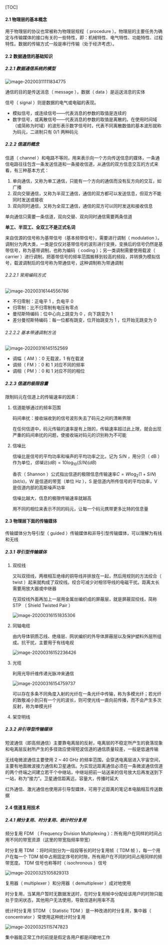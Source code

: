 [TOC]

#### 2.1 物理层的基本概念

用于物理层的协议也常被称为物理层规程（ procedure ）。物理层的主要任务为确定与传输媒体的接口有关的一些特性，即：机械特性、电气特性、功能特性、过程特性。数据的传输方式一般是串行传输（处于经济考虑）。

#### 2.2 数据通信的基础知识

##### 2.2.1 数据通信系统的模型

![image-20200311111834775](/media/chenghaopeng/个人/大学/大二下/互联网计算/笔记/img/image-20200311111834775.png)

通信的目的是传送消息（ message ），数据（ data ）是运送消息的实体

信号（ signal ）则是数据的电气或电磁的表现。

- 模拟信号，或连续信号——代表消息的参数的取值是连续的
- 数字信号，或离散信号——代表消息的参数的取值是离散的。在使用时间域（或简称为时域）的波形表示数字信号时，代表不同离散数值的基本波形就称为码元，二进制只有 0/1 两种码元

##### 2.2.2 信道的概念

信道（ channel ）和电路不等同，用来表示向一个方向传送信息的媒体，一条通信电路往往包含一条发送信道和一条接收信道，从通信的双方信息交互的方式来看，有三种基本方式：

1. 单向通信，又称为单工通信，只能有一个方向的通信而没有反方向的交互，如广播
2. 双向交替通信，又称为半双工通信，通信的双方都可以发送信息，但双方不能同时发送或接收
3. 双向同时通信，又称为全双工通信，通信的双方可以同时发送和接收信息

单向通信只需要一条信道，双向交替、双向同时通信需要两条信道

**单工、半双工、全双工不是正式名词**

来自信源的信号称为基带信号（基本频带信号），需要进行调制（ modulation ）。调制分为两大类，一类是仅仅对基带信号的波形进行变换，变换后的信号仍然是基带信号，称为基带调制，也称为编码（ coding ）；另一类调制需要使用载波（ carrier ）进行调制，把基带信号的频率范围搬移到较高的频段，并转换为模拟信号，载波调制后的信号称为带通信号，这种调制称为带通调制

###### 2.2.2.1 常用编码方式

![image-20200316144556786](/media/chenghaopeng/个人/大学/大二下/互联网计算/笔记/img/image-20200316144556786.png)

- 不归零制：正电平 1 ，负电平 0
- 归零制：比不归零制有电压有零点
- 曼彻斯特编码：位中心向上跳变为 0 ，向下跳变为 1
- 差分曼彻斯特编码：每一位都有跳变，位开始跳变为 1 ，位开始无跳变为 0

###### 2.2.2.2 基本带通调制方法

![image-20200316145152569](/media/chenghaopeng/个人/大学/大二下/互联网计算/笔记/img/image-20200316145152569.png)

- 调幅（ AM ）：0 无载波，1 有在载波
- 调频（ FM ）：0 和 1 对应不同的频率
- 调相（ PM ）：0 和 1 对应不同的相位

##### 2.2.3 信道的极限容量

限制码元在信道上的传输速率的因素：

1. 信道能够通过的频率范围

   码间串扰：接收端收到的信号波形失去了码元之间的清晰界限

   在任何信道中，码元传输的速率是有上限的，传输速率超过此上限，就会出现严重的码间串扰的问题，使接收端对码元的识别称为不可能

2. 信噪比

   信噪比是信号的平均功率和噪声的平均功率之比，记为 S/N ，用分贝（ dB  ）作为单位，$信噪比(dB)=10\log_{10}(S/N)(dB)$

   香农（ Shannon ）公式指出信道的极限信息传输速率$C=W\log_{2}(1+S/N)(bit/s)$，W 是信道的带宽（单位 Hz ），S 是信道内所传信号的平均功率，V 是信道内部的高斯噪声功率

   信噪比越大，信息的极限传输速率就越高

   用不同的相位来表示不同的码元，让每一个码元携带更多比特的信息量

#### 2.3 物理层下面的传输媒体

传输媒体分为导引型（ guided ）传输媒体和非导引型传输媒体，可以理解为有线和无线

##### 2.3.1 导引型传输媒体

1. 双绞线

   又叫双扭线，两根相互绝缘的铜导线并排放在一起，然后用规则的方法绞合（ twist ）起来就构成了双绞线。绞合可减少对相邻导线的电磁干扰。距离太长需要用放大器或中继器

   在双绞线外面再加上一层用金属丝编织成的屏蔽层，就是屏蔽双绞线，简称 STP （ Shield Twisted Pair ）

   ![image-20200316151835306](/media/chenghaopeng/个人/大学/大二下/互联网计算/笔记/img/image-20200316151835306.png)

2. 同轴电缆

   由内导体铜质芯线、绝缘层、网状编织的外导体屏蔽层以及保护塑料外层所组成。抗干扰，主要用于有线电视

   ![image-20200316152236426](/media/chenghaopeng/个人/大学/大二下/互联网计算/笔记/img/image-20200316152236426.png)

3. 光缆

   利用光导纤维传递光脉冲来通信

   ![image-20200316154759737](/media/chenghaopeng/个人/大学/大二下/互联网计算/笔记/img/image-20200316154759737.png)

   可以存在多条不同角度入射的光纤在一条光纤中传输，称为多模光纤；若光纤的致敬减小到只有一个光的波长，则可使光线一直向前传播，而不会产生多次反射，称为单模光纤

4. 架空明线

##### 2.3.2 非引导型传输媒体

短波通信（即高频通信）主要靠电离层的反射，电离层的不稳定所产生的衰落现象和电离层反射所产生的多径效应使得短波信道的通信质量较差，一般是低速传输

无线电微波通信主要使用 2 ~ 40 GHz 的频率范围，会穿透电离层进入宇宙空间，主要有地面微波接力通信和卫星通信。为实现远距离通信必须在一条微波通信信道的两个终端之间建立若干个中继站，中继站把前一站送来的信号放大后再发送到下一站，称为“接力”。卫星通信距离远，容量大，传播时延大

红外通信、激光通信也使用非引导型媒体，可用于近距离的笔记本电脑相互传送数据

#### 2.4 信道复用技术

##### 2.4.1 频分复用、时分复用、统计时分复用

频分复用 FDM （ Frequency Division Multiplexing ）：所有用户在同样的时间占用不同的带宽资源（这里的带宽指频率带宽）

时分复用 TDM ：将时间划分为一段段等长的时分复用帧（ TDM 帧 ），每一个用户在每一个 TDM 帧中占用固定序号的时隙，所有用户在不同的时间占用同样的频带宽度。 TDM 信号也称等时（ isochronous ）信号

![image-20200325105829313](/media/chenghaopeng/个人/大学/大二下/互联网计算/笔记/img/image-20200325105829313.png)

复用器（ multiplexer ）和分用器（ demultiplexer ）成对地使用

时分复用，当某用户暂时无数据发送时，在时分复用帧中分配给该用户的时隙只能处于空闲状态，其他用户无法使用，导致信道利用率不高

统计时分复用 STDM （ Statistic TDM ）是一种改进的时分复用，集中器（ concentrator ）常使用这种统计时分复用

![image-20200325115747823](/media/chenghaopeng/个人/大学/大二下/互联网计算/笔记/img/image-20200325115747823.png)

集中器能正常工作的前提是假定各用户都是间歇地工作